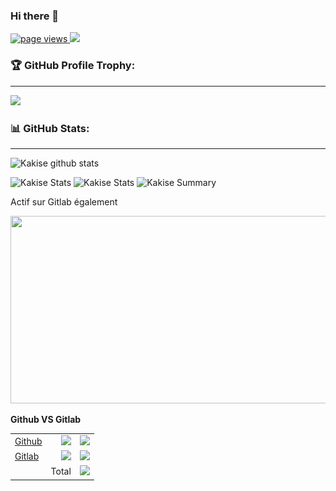 ### Hi there 👋 
<a href="https://github.com/corolanvirus">
    <img src="https://komarev.com/ghpvc/?username=corolanvirus" alt="page views" />
  </a>
  <a href="https://github.com/corolanvirus">
  <img src="https://img.shields.io/github/followers/corolanvirus.svg?style=social&label=Follow&maxAge=2592000">
    </a>


### 🏆 GitHub Profile Trophy:
---
<a href="https://github.com/corolanvirus/github-profile-trophy">
  <img width=800 src="https://github-profile-trophy.vercel.app/?username=corolanvirus&column=8&theme=radical&no-frame=true&no-bg=true"/>
</a>


### 📊 GitHub Stats:
---
![Kakise github stats](https://github-readme-stats.vercel.app/api?username=corolanvirus&theme=radical&show_icons=true&count_private=true)

![Kakise Stats](https://github-profile-summary-cards.vercel.app/api/cards/repos-per-language?username=corolanvirus&theme=solarized_dark)
![Kakise Stats](https://github-profile-summary-cards.vercel.app/api/cards/most-commit-language?username=corolanvirus&theme=solarized_dark)
![Kakise Summary](https://github-profile-summary-cards.vercel.app/api/cards/profile-details?username=corolanvirus&theme=solarized_dark)

Actif sur Gitlab également

<a><img src="./Capture d’écran 2022-04-06 à 5.23.12 PM.png" width="750" height="300" /></a>


**Github VS Gitlab**

|                                                                                                                     |                                                               |                                                                |
| ------------------------------------------------------------------------------------------------------------------- | ------------------------------------------------------------: | -------------------------------------------------------------: |
| [Github](https://poll.fizzy.wtf/vote?corolanvirus.github_gitlab=yes&redirect=https://github.com/corolanvirus/poll%23poll) | ![](https://poll.fizzy.wtf/show?corolanvirus.github_gitlab=yes) | ![](https://poll.fizzy.wtf/count?corolanvirus.github_gitlab=yes) |
| [Gitlab](https://poll.fizzy.wtf/vote?corolanvirus.github_gitlab=no&redirect=https://github.com/corolanvirus/poll%23poll)   |  ![](https://poll.fizzy.wtf/show?corolanvirus.github_gitlab=no) |  ![](https://poll.fizzy.wtf/count?corolanvirus.github_gitlab=no) |
|                                                                                                                     |                                                         Total |     ![](https://poll.fizzy.wtf/count?corolanvirus.github_gitlab) |
